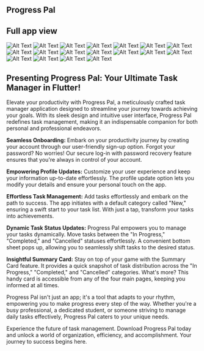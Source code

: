
## Progress Pal


## Full app view
![Alt Text](assets/screenshots/ss0.png)
![Alt Text](assets/screenshots/ss1.png)
![Alt Text](assets/screenshots/ss2.png)
![Alt Text](assets/screenshots/ss3.png)
![Alt Text](assets/screenshots/ss4.png)
![Alt Text](assets/screenshots/ss5.png)
![Alt Text](assets/screenshots/ss6.png)
![Alt Text](assets/screenshots/ss7.png)
![Alt Text](assets/screenshots/ss8.png)
![Alt Text](assets/screenshots/ss9.png)
![Alt Text](assets/screenshots/ss10.png)
![Alt Text](assets/screenshots/ss11.png)
![Alt Text](assets/screenshots/ss12.png)
![Alt Text](assets/screenshots/ss13.png)
![Alt Text](assets/screenshots/ss14.png)
![Alt Text](assets/screenshots/ss15.png)
![Alt Text](assets/screenshots/ss16.png)
![Alt Text](assets/screenshots/ss17.png)




## Presenting Progress Pal: Your Ultimate Task Manager in Flutter!

Elevate your productivity with Progress Pal, a meticulously crafted task manager application designed to streamline your journey towards achieving your goals. With its sleek design and intuitive user interface, Progress Pal redefines task management, making it an indispensable companion for both personal and professional endeavors.

**Seamless Onboarding:**
Embark on your productivity journey by creating your account through our user-friendly sign-up option. Forgot your password? No worries! Our secure log-in with password recovery feature ensures that you're always in control of your account.

**Empowering Profile Updates:**
Customize your user experience and keep your information up-to-date effortlessly. The profile update option lets you modify your details and ensure your personal touch on the app.

**Effortless Task Management:**
Add tasks effortlessly and embark on the path to success. The app initiates with a default category called "New," ensuring a swift start to your task list. With just a tap, transform your tasks into achievements.

**Dynamic Task Status Updates:**
Progress Pal empowers you to manage your tasks dynamically. Move tasks between the "In Progress," "Completed," and "Cancelled" statuses effortlessly. A convenient bottom sheet pops up, allowing you to seamlessly shift tasks to the desired status.

**Insightful Summary Card:**
Stay on top of your game with the Summary Card feature. It provides a quick snapshot of task distribution across the "In Progress," "Completed," and "Cancelled" categories. What's more? This handy card is accessible from any of the four main pages, keeping you informed at all times.

Progress Pal isn't just an app; it's a tool that adapts to your rhythm, empowering you to make progress every step of the way. Whether you're a busy professional, a dedicated student, or someone striving to manage daily tasks effectively, Progress Pal caters to your unique needs.

Experience the future of task management. Download Progress Pal today and unlock a world of organization, efficiency, and accomplishment. Your journey to success begins here.
